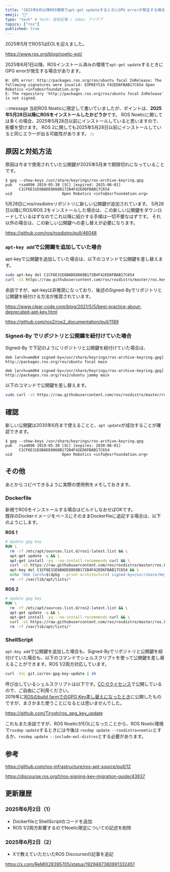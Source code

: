 ```yaml
---
title: "2025年6月以降ROS環境でapt-get updateするときにGPG errorが発生する場合の対処方法"
emoji: "📌"
type: "tech" # tech: 技術記事 / idea: アイデア
topics: ["ros"]
published: true
---
```


2025年5月でROS1はEOLを迎えました。

https://www.ros.org/blog/noetic-eol/

2025年6月1日以降、ROSインストール済みの環境で`apt-get update`するときにGPG errorが発生する場合があります。

```
W: GPG error: http://packages.ros.org/ros/ubuntu focal InRelease: The following signatures were invalid: EXPKEYSIG F42ED6FBAB17C654 Open Robotics <info@osrfoundation.org>
E: The repository 'http://packages.ros.org/ros/ubuntu focal InRelease' is not signed.
```

:::message
当初ROS Noeticに限定して書いていましたが、ポイントは、**2025年5月28日以降にROSをインストールしたかどうか**です。
ROS Noeticに関しては多くの場合、2025年5月28日以前にインストールしていると思いますので、影響を受けます。
ROS 2に関しても2025年5月28日以前にインストールしていると同じエラーが出る可能性があります。
:::

## 原因と対処方法

原因は今まで使用されていた公開鍵が2025年5月末で期限切れになっていることです。

```sh-session
$ gpg --show-keys /usr/share/keyrings/ros-archive-keyring.gpg
pub   rsa4096 2019-05-30 [SC] [expired: 2025-06-01]
      C1CF6E31E6BADE8868B172B4F42ED6FBAB17C654
uid                      Open Robotics <info@osrfoundation.org>
```

5月28日にros/rosdistroリポジトリに新しい公開鍵が追加されています。
5月28日以降にROS/ROS 2をインストールした場合は、この新しい公開鍵をダウンロードしているはずなのでこれ以降に紹介する手順は一切不要なはずです。
それ以外の場合は、この新しい公開鍵への差し替えが必要になります。

https://github.com/ros/rosdistro/pull/46048


### `apt-key add`で公開鍵を追加していた場合

apt-keyで公開鍵を追加していた場合は、以下のコマンドで公開鍵を差し替えます。

```sh
sudo apt-key del C1CF6E31E6BADE8868B172B4F42ED6FBAB17C654
curl -sS https://raw.githubusercontent.com/ros/rosdistro/master/ros.key | sudo apt-key add -
```

余談ですが、apt-keyは非推奨になっており、後述のSigned-Byでリポジトリと公開鍵を紐付ける方法が推奨されています。

https://www.clear-code.com/blog/2021/5/5/best-practice-about-deprecated-apt-key.html

https://github.com/ros2/ros2_documentation/pull/1189

### Signed-By でリポジトリと公開鍵を紐付けていた場合

Signed-By で下記のようにリポジトリと公開鍵を紐付けていた場合は、

```txt:/etc/apt/sources.list.d/ros1-latest.list
deb [arch=amd64 signed-by=/usr/share/keyrings/ros-archive-keyring.gpg] http://packages.ros.org/ros/ubuntu focal main
```

```txt:/etc/apt/sources.list.d/ros2.list
deb [arch=amd64 signed-by=/usr/share/keyrings/ros-archive-keyring.gpg] http://packages.ros.org/ros2/ubuntu jammy main
```

以下のコマンドで公開鍵を差し替えます。

```sh
sudo curl -sS https://raw.githubusercontent.com/ros/rosdistro/master/ros.key -o /usr/share/keyrings/ros-archive-keyring.gpg
```


## 確認

新しい公開鍵は2030年6月まで使えることと、`apt update`が成功することが確認できます。

```sh-session
$ gpg --show-keys /usr/share/keyrings/ros-archive-keyring.gpg
pub   rsa4096 2019-05-30 [SC] [expires: 2030-06-01]
      C1CF6E31E6BADE8868B172B4F42ED6FBAB17C654
uid                      Open Robotics <info@osrfoundation.org>
```

## その他

あとからコピペできるように実際の使用例をメモしておきます。

### Dockerfile

新規でROSをインストールする場合はビルドしなおせばOKです。  
既存のDockerイメージをベースにそのままDockerfileに追記する場合は、以下のようにします。


**ROS 1**

```dockerfile
# Update gpg key
RUN \
  rm -rf /etc/apt/sources.list.d/ros1-latest.list && \
  apt-get update -q && \
  apt-get install -yq --no-install-recommends curl && \
  curl -sS https://raw.githubusercontent.com/ros/rosdistro/master/ros.key -o /usr/share/keyrings/ros-archive-keyring.gpg && \
  apt-key del C1CF6E31E6BADE8868B172B4F42ED6FBAB17C654 && \
  echo "deb [arch=$(dpkg --print-architecture) signed-by=/usr/share/keyrings/ros-archive-keyring.gpg] http://packages.ros.org/ros/ubuntu $( . /etc/os-release && echo $UBUNTU_CODENAME ) main" > /etc/apt/sources.list.d/ros1-latest.list && \
  rm -rf /var/lib/apt/lists/*
```

**ROS 2**

```dockerfile
# Update gpg key
RUN \
  rm -rf /etc/apt/sources.list.d/ros2-latest.list && \
  apt-get update -q && \
  apt-get install -yq --no-install-recommends curl && \
  curl -sS https://raw.githubusercontent.com/ros/rosdistro/master/ros.key -o /usr/share/keyrings/ros-archive-keyring.gpg && \
  rm -rf /var/lib/apt/lists/*
```

### ShellScript

`apt-key add`で公開鍵を追加した場合も、Signed-Byでリポジトリと公開鍵を紐付けていた場合も、以下のコマンドでシェルスクリプトを使って公開鍵を差し替えることができます。ROS 1/2両方対応しています。

```sh
curl -SsL git.io/ros-gpg-key-update | sh
```

呼び出しているシェルスクリプトは以下です。[CC-0ライセンス](https://creativecommons.org/publicdomain/zero/1.0/)で公開しているので、ご自由にご利用ください。  
2019年に[ROSのbuild farmでのGPG Key差し替えになったとき](https://discourse.ros.org/t/new-gpg-keys-deployed-for-packages-ros-org/9454)に公開したものですが、まさかまた使うことになるとは思いませんでした。

https://github.com/Tiryoh/ros_gpg_key_update

これもまた余談ですが、ROS NoeticがEOLになったことから、ROS Noetic環境で`rosdep update`するときには今後は
`rosdep update --rosdistro=noetic`とするか、`rosdep update --include-eol-distros`とする必要があります。

## 参考

https://github.com/ros-infrastructure/ros-apt-source/pull/12

https://discourse.ros.org/t/ros-signing-key-migration-guide/43937

## 更新履歴

### 2025年6月2日（1）

- DockerfileとShellScriptのコードを追加
- ROS 1/2両方影響するのでNoetic限定についての記述を削除

### 2025年6月2日（2）

- Xで教えていただいたROS Discourseの記事を追記

https://x.com/ReMIX28395705/status/1929487380991332451
